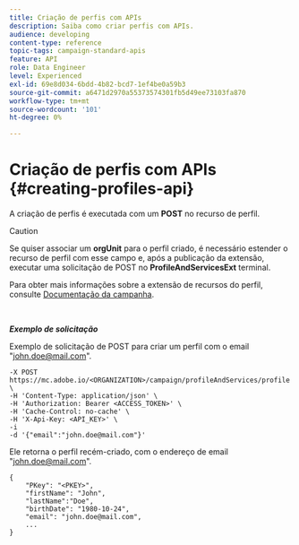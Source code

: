 ```yaml
---
title: Criação de perfis com APIs
description: Saiba como criar perfis com APIs.
audience: developing
content-type: reference
topic-tags: campaign-standard-apis
feature: API
role: Data Engineer
level: Experienced
exl-id: 69e8d034-6bdd-4b82-bcd7-1ef4be0a59b3
source-git-commit: a6471d2970a55373574301fb5d49ee73103fa870
workflow-type: tm+mt
source-wordcount: '101'
ht-degree: 0%

---
```


# Criação de perfis com APIs {#creating-profiles-api}

A criação de perfis é executada com um **POST** no recurso de perfil.

>[!CAUTION]
>
>Se quiser associar um <b>orgUnit</b> para o perfil criado, é necessário estender o recurso de perfil com esse campo e, após a publicação da extensão, executar uma solicitação de POST no <b>ProfileAndServicesExt</b> terminal.
>
>Para obter mais informações sobre a extensão de recursos do perfil, consulte <a href="https://helpx.adobe.com/campaign/standard/administration/using/organizational-units.html#partitioning-profiles">Documentação da campanha</a>.

<br/>

***Exemplo de solicitação***

Exemplo de solicitação de POST para criar um perfil com o email &quot;john.doe@mail.com&quot;.

```
-X POST https://mc.adobe.io/<ORGANIZATION>/campaign/profileAndServices/profile \
-H 'Content-Type: application/json' \
-H 'Authorization: Bearer <ACCESS_TOKEN>' \
-H 'Cache-Control: no-cache' \
-H 'X-Api-Key: <API_KEY>' \
-i
-d '{"email":"john.doe@mail.com"}'
```

Ele retorna o perfil recém-criado, com o endereço de email &quot;john.doe@mail.com&quot;.

```
{
    "PKey": "<PKEY>",
    "firstName": "John",
    "lastName":"Doe",
    "birthDate": "1980-10-24",
    "email": "john.doe@mail.com",
    ...
}
```
